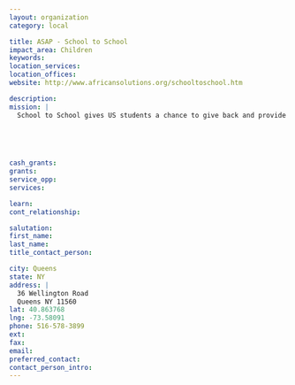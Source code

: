 ```yaml
---
layout: organization
category: local

title: ASAP - School to School
impact_area: Children
keywords: 
location_services: 
location_offices: 
website: http://www.africansolutions.org/schooltoschool.htm

description: 
mission: |
  School to School gives US students a chance to give back and provide an education to South African orphans. Spearheaded by the East Woods School, in Oyster Bay, New York, Sasha Wade, Director of School to School, and Martine Tawajii, Community Service Director, have helped the children develop innovative ways of raising money. South African and US students participating in the School to School programme communicate with each other through letters and pictures under teacher supervision. This cultural exchange is having an enormous impact on the lives of all the children involved.

  

  

cash_grants: 
grants: 
service_opp: 
services: 

learn: 
cont_relationship: 

salutation: 
first_name: 
last_name: 
title_contact_person: 

city: Queens
state: NY
address: |
  36 Wellington Road     
  Queens NY 11560
lat: 40.863768
lng: -73.58091
phone: 516-578-3899
ext: 
fax: 
email: 
preferred_contact: 
contact_person_intro: 
---
```

